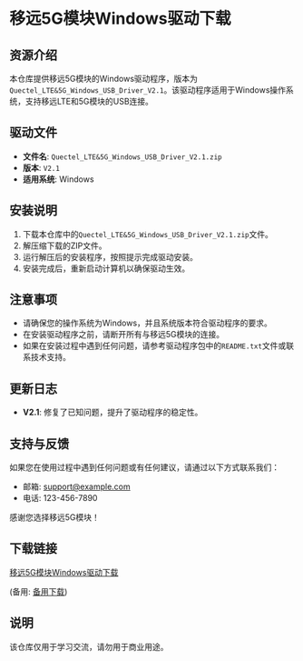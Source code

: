 # 移远5G模块Windows驱动下载

## 资源介绍

本仓库提供移远5G模块的Windows驱动程序，版本为`Quectel_LTE&5G_Windows_USB_Driver_V2.1`。该驱动程序适用于Windows操作系统，支持移远LTE和5G模块的USB连接。

## 驱动文件

- **文件名**: `Quectel_LTE&5G_Windows_USB_Driver_V2.1.zip`
- **版本**: `V2.1`
- **适用系统**: Windows

## 安装说明

1. 下载本仓库中的`Quectel_LTE&5G_Windows_USB_Driver_V2.1.zip`文件。
2. 解压缩下载的ZIP文件。
3. 运行解压后的安装程序，按照提示完成驱动安装。
4. 安装完成后，重新启动计算机以确保驱动生效。

## 注意事项

- 请确保您的操作系统为Windows，并且系统版本符合驱动程序的要求。
- 在安装驱动程序之前，请断开所有与移远5G模块的连接。
- 如果在安装过程中遇到任何问题，请参考驱动程序包中的`README.txt`文件或联系技术支持。

## 更新日志

- **V2.1**: 修复了已知问题，提升了驱动程序的稳定性。

## 支持与反馈

如果您在使用过程中遇到任何问题或有任何建议，请通过以下方式联系我们：

- 邮箱: support@example.com
- 电话: 123-456-7890

感谢您选择移远5G模块！

## 下载链接
[移远5G模块Windows驱动下载](https://pan.quark.cn/s/ea21a2e264db) 

(备用: [备用下载](https://pan.baidu.com/s/1iGlcSo27SD1_Z9Qv-27B0w?pwd=1234))

## 说明

该仓库仅用于学习交流，请勿用于商业用途。
